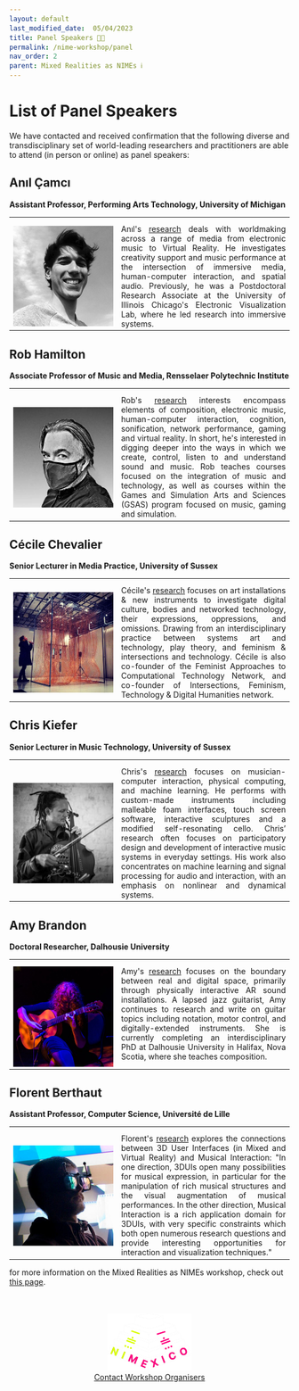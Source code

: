 ```yaml
---
layout: default
last_modified_date:  05/04/2023
title: Panel Speakers 🧑‍🏫
permalink: /nime-workshop/panel
nav_order: 2
parent: Mixed Realities as NIMEs ℹ️ 
---
```


# List of Panel Speakers

We have contacted and received confirmation that the following diverse and transdisciplinary set of world-leading researchers and practitioners are able to attend (in person or online) as panel speakers: 

<style>
  /* Remove table borders*/
  td, th {
    border: none!important;
  }
  /* Attempt to fix up table widths */
  .table-wrapper{
    max-width: 100%;
    margin: 0 auto;
  }  
  table {
    border-collapse: collapse;
  }
  tbody{
    width:max-content;
  }
  /* Fix image column width */
  table td:nth-child(1),
  table th:nth-child(1) {
    width: 180px;
  }

  /* Remove header row */
  table thead {
  display: none;
  }
  /* Fix uneven padding as a result of removing table header */
   tbody tr td{
   padding-top: 12px;
  }
  /* Fix padding around images */
  td img{
    vertical-align: middle;
  }
  /* Align text in second column to top */
  tr td:nth-child(2){
    text-align: justify;
    vertical-align: top;
  }

</style>

## Anıl Çamcı
**Assistant Professor, Performing Arts Technology, University of Michigan**

|                                  |   |
|:--------------------------------:|--|
| ![](../../assets/images/camci.jpg) | Anıl's [research](http://www-personal.umich.edu/~acamci/) deals with worldmaking across a range of media from electronic music to Virtual Reality. He investigates creativity support and music performance at the intersection of immersive media, human-computer interaction, and spatial audio. Previously, he was a Postdoctoral Research Associate at the University of Illinois Chicago's Electronic Visualization Lab, where he led research into immersive systems.   |


## Rob Hamilton 
**Associate Professor of Music and Media, Rensselaer Polytechnic Institute**

|                                  |   |
|:--------------------------------:|--|
| ![](../../assets/images/hamilton.jpg) | Rob's [research](https://homepages.rpi.edu/~hamilr4/) interests encompass elements of composition, electronic music, human-computer interaction, cognition, sonification, network performance, gaming and virtual reality. In short, he's interested in digging deeper into the ways in which we create, control, listen to and understand sound and music. Rob teaches courses focused on the integration of music and technology, as well as courses within the Games and Simulation Arts and Sciences (GSAS) program focused on music, gaming and simulation. |


## Cécile Chevalier
**Senior Lecturer in Media Practice, University of Sussex**

|                                  |   |
|:--------------------------------:|--|
| ![](../../assets/images/chevalier.jpg) | Cécile's [research](http://cecilechevalier.net/) focuses on art installations & new instruments to investigate digital culture, bodies and networked technology, their expressions, oppressions, and omissions. Drawing from an interdisciplinary practice between systems art and technology, play theory, and feminism & intersections and technology. Cécile is also co-founder of the Feminist Approaches to Computational Technology Network, and co-founder of Intersections, Feminism, Technology & Digital Humanities network.   |

## Chris Kiefer
**Senior Lecturer in Music Technology, University of Sussex**

|                                  |   |
|:--------------------------------:|--|
| ![](../../assets/images/kiefer.jpg) | Chris's [research](https://luuma.net/) focuses on musician-computer interaction, physical computing, and machine learning.  He performs with custom-made instruments including malleable foam interfaces, touch screen software, interactive sculptures and a modified self-resonating cello.  Chris’ research  often focuses on participatory design and development of interactive music systems in everyday settings. His work also concentrates on machine learning and signal processing for audio and interaction, with an emphasis on nonlinear and dynamical systems.   |

## Amy Brandon 
**Doctoral Researcher, Dalhousie University**

|                                  |   |
|:--------------------------------:|--|
| ![](../../assets/images/brandon.jpg) | Amy's [research](https://www.amybrandon.ca/) focuses on the boundary between real and digital space, primarily through physically interactive AR sound installations. A lapsed jazz guitarist, Amy continues to research and write on guitar topics including notation, motor control, and digitally-extended instruments. She is currently completing an interdisciplinary PhD at Dalhousie University in Halifax, Nova Scotia, where she teaches composition.|


## Florent Berthaut
**Assistant Professor, Computer Science, Université de Lille**

|                                  |   |
|:--------------------------------:|--|
| ![](../../assets/images/berthaut.jpg) | Florent's [research](https://hitmuri.net/) explores the connections between 3D User Interfaces (in Mixed and Virtual Reality) and Musical Interaction: "In one direction, 3DUIs open many possibilities for musical expression, in particular for the manipulation of rich musical structures and the visual augmentation of musical performances. In the other direction, Musical Interaction is a rich application domain for 3DUIs, with very specific constraints which both open numerous research questions and provide interesting opportunities for interaction and visualization techniques."    |



for more information on the Mixed Realities as NIMEs workshop, check out [this page](../nime-workshop/).

<br>
<br>

<!-- Remove link underline on image -->
<style>
    #img-a{
        background-image: none;
    }
</style>

<div align="center">
  <a id="img-a" href="https://www.nime2023.org/"><img src="/assets/images/nimexico.png" width="150px"></a>
  <br>
  <a href="mailto:s.bilbow@sussex.ac.uk,yichen.wang@anu.edu.au>">Contact Workshop Organisers</a>
</div>
